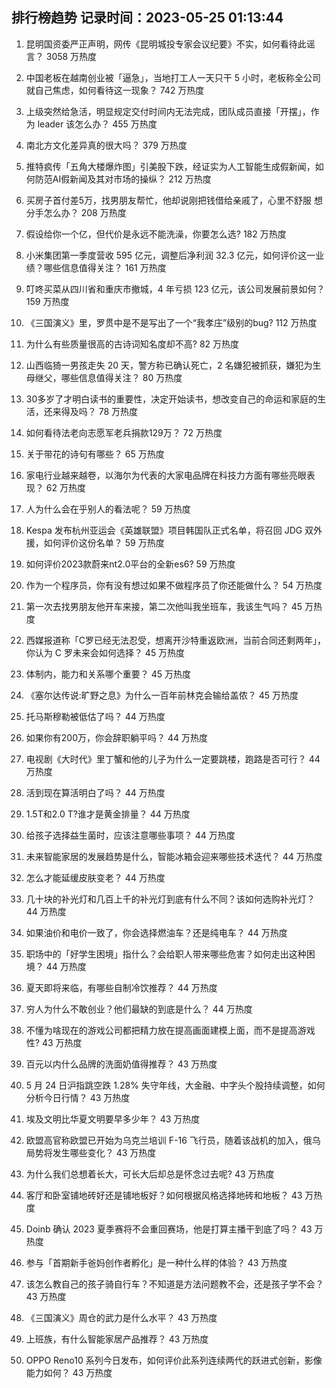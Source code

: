 
## 排行榜趋势 记录时间：2023-05-25 01:13:44
  
  1. 昆明国资委严正声明，网传《昆明城投专家会议纪要》不实，如何看待此谣言？ 3058 万热度
    
  2. 中国老板在越南创业被「逼急」，当地打工人一天只干 5 小时，老板称全公司就自己焦虑，如何看待这一现象？ 742 万热度
    
  3. 上级突然给急活，明显规定交付时间内无法完成，团队成员直接「开摆」，作为 leader 该怎么办？ 455 万热度
    
  4. 南北方文化差异真的很大吗？ 379 万热度
    
  5. 推特疯传「五角大楼爆炸图」引美股下跌，经证实为人工智能生成假新闻，如何防范AI假新闻及其对市场的操纵？ 212 万热度
    
  6. 买房子首付差5万，找男朋友帮忙，他却说刚把钱借给亲戚了，心里不舒服 想分手怎么办？ 208 万热度
    
  7. 假设给你一个亿，但代价是永远不能洗澡，你要怎么选? 182 万热度
    
  8. 小米集团第一季度营收 595 亿元，调整后净利润 32.3 亿元，如何评价这一业绩？哪些信息值得关注？ 161 万热度
    
  9. 叮咚买菜从四川省和重庆市撤城，4 年亏损 123 亿元，该公司发展前景如何？ 159 万热度
    
  10. 《三国演义》里，罗贯中是不是写出了一个“我孝庄”级别的bug? 112 万热度
    
  11. 为什么有些质量很高的古诗词知名度却不高? 82 万热度
    
  12. 山西临猗一男孩走失 20 天，警方称已确认死亡，2 名嫌犯被抓获，嫌犯为生母继父，哪些信息值得关注？ 80 万热度
    
  13. 30多岁了才明白读书的重要性，决定开始读书，想改变自己的命运和家庭的生活，还来得及吗？ 78 万热度
    
  14. 如何看待法老向志愿军老兵捐款129万？ 72 万热度
    
  15. 关于带花的诗句有哪些？ 65 万热度
    
  16. 家电行业越来越卷，以海尔为代表的大家电品牌在科技力方面有哪些亮眼表现？ 62 万热度
    
  17. 人为什么会在乎别人的看法呢？ 59 万热度
    
  18. Kespa 发布杭州亚运会《英雄联盟》项目韩国队正式名单，将召回 JDG 双外援，如何评价这份名单？ 59 万热度
    
  19. 如何评价2023款蔚来nt2.0平台的全新es6? 59 万热度
    
  20. 作为一个程序员，你有没有想过如果不做程序员了你还能做什么？ 54 万热度
    
  21. 第一次去找男朋友他开车来接，第二次他叫我坐班车，我该生气吗？ 45 万热度
    
  22. 西媒报道称「C罗已经无法忍受，想离开沙特重返欧洲，当前合同还剩两年」，你认为 C 罗未来会如何选择？ 45 万热度
    
  23. 体制内，能力和关系哪个重要？ 45 万热度
    
  24. 《塞尔达传说:旷野之息》为什么一百年前林克会输给盖侬？ 45 万热度
    
  25. 托马斯穆勒被低估了吗？ 44 万热度
    
  26. 如果你有200万，你会辞职躺平吗？ 44 万热度
    
  27. 电视剧《大时代》里丁蟹和他的儿子为什么一定要跳楼，跑路是否可行？ 44 万热度
    
  28. 活到现在算活明白了吗？ 44 万热度
    
  29. 1.5T和2.0 T?谁才是黄金排量？ 44 万热度
    
  30. 给孩子选择益生菌时，应该注意哪些事项？ 44 万热度
    
  31. 未来智能家居的发展趋势是什么，智能冰箱会迎来哪些技术迭代？ 44 万热度
    
  32. 怎么才能延缓皮肤变老？ 44 万热度
    
  33. 几十块的补光灯和几百上千的补光灯到底有什么不同？该如何选购补光灯？ 44 万热度
    
  34. 如果油价和电价一致了，你会选择燃油车？还是纯电车？ 44 万热度
    
  35. 职场中的「好学生困境」指什么？会给职人带来哪些危害？如何走出这种困境？ 44 万热度
    
  36. 夏天即将来临，有哪些自制冷饮推荐？ 44 万热度
    
  37. 穷人为什么不敢创业？他们最缺的到底是什么？ 44 万热度
    
  38. 不懂为啥现在的游戏公司都把精力放在提高画面建模上面，而不是提高游戏性? 43 万热度
    
  39. 百元以内什么品牌的洗面奶值得推荐？ 43 万热度
    
  40. 5 月 24 日沪指跳空跌 1.28% 失守年线，大金融、中字头个股持续调整，如何分析今日行情？ 43 万热度
    
  41. 埃及文明比华夏文明要早多少年？ 43 万热度
    
  42. 欧盟高官称欧盟已开始为乌克兰培训 F-16 飞行员，随着该战机的加入，俄乌局势将发生哪些变化？ 43 万热度
    
  43. 为什么我们总想着长大，可长大后却总是怀念过去呢? 43 万热度
    
  44. 客厅和卧室铺地砖好还是铺地板好？如何根据风格选择地砖和地板？ 43 万热度
    
  45. Doinb 确认 2023 夏季赛将不会重回赛场，他是打算主播干到底了吗？ 43 万热度
    
  46. 参与「首期新手爸妈创作者孵化」是一种什么样的体验？ 43 万热度
    
  47. 该怎么教自己的孩子骑自行车？不知道是方法问题教不会，还是孩子学不会？ 43 万热度
    
  48. 《三国演义》周仓的武力是什么水平？ 43 万热度
    
  49. 上班族，有什么智能家居产品推荐？ 43 万热度
    
  50. OPPO Reno10 系列今日发布，如何评价此系列连续两代的跃进式创新，影像能力如何？ 43 万热度
    